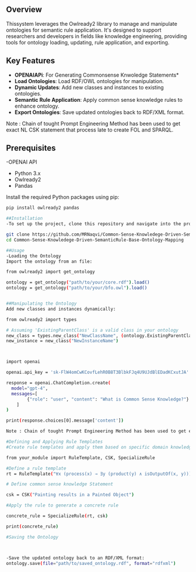 ## Overview

Thissystem leverages the Owlready2 library to manage and manipulate ontologies for semantic rule application. It's designed to support researchers and developers in fields like knowledge engineering, providing tools for ontology loading, updating, rule application, and exporting.

## Key Features
- **OPENAIAPi**: For Generating Commonsense Knwoledge Statements*
- **Load Ontologies**: Load RDF/OWL ontologies for manipulation.
- **Dynamic Updates**: Add new classes and instances to existing ontologies.
- **Semantic Rule Application**: Apply common sense knowledge rules to enhance ontology.
- **Export Ontologies**: Save updated ontologies back to RDF/XML format.
        
Note : Chain of tought Prompt Engineering Method has been used to get exact NL CSK statement that process late to create FOL and SPARQL.                      
## Prerequisites
-OPENAI API
- Python 3.x
- Owlready2
- Pandas

Install the required Python packages using pip:

```bash
pip install owlready2 pandas

##Installation
-To set up the project, clone this repository and navigate into the project directory:

git clone https://github.com/MRNaqvi/Common-Sense-Knowledege-Driven-SemanticRule-Base-Ontology-Mapping.git
cd Common-Sense-Knowledege-Driven-SemanticRule-Base-Ontology-Mapping

##Usage
-Loading the Ontology
Import the ontology from an file:

from owlready2 import get_ontology

ontology = get_ontology("path/to/your/core.rdf").load()
ontology = get_ontology("path/to/your/bfo.owl").load()


##Manipulating the Ontology
Add new classes and instances dynamically:

from owlready2 import types

# Assuming 'ExistingParentClass' is a valid class in your ontology
new_class = types.new_class("NewClassName", (ontology.ExistingParentClass,))
new_instance = new_class("NewInstanceName")



import openai

openai.api_key = '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'

response = openai.ChatCompletion.create(
  model="gpt-4",
  messages=[
        {"role": "user", "content": "What is Common Sense Knowledge?"}
    ]
)

print(response.choices[0].message['content'])

Note : Chain of tought Prompt Engineering Method has been used to get exact NL CSK statement that process late to create FOL and SPARQL. 

#Defining and Applying Rule Templates
#Create rule templates and apply them based on specific domain knowledge:

from your_module import RuleTemplate, CSK, SpecializeRule

#Define a rule template
rt = RuleTemplate("∀x (process(x) → ∃y (product(y) ∧ isOutputOf(x, y)))")

# Define common sense knowledge Statement

csk = CSK("Painting results in a Painted Object")

#Apply the rule to generate a concrete rule

concrete_rule = SpecializeRule(rt, csk)

print(concrete_rule)

#Saving the Ontology



-Save the updated ontology back to an RDF/XML format:
ontology.save(file="path/to/saved_ontology.rdf", format="rdfxml")



